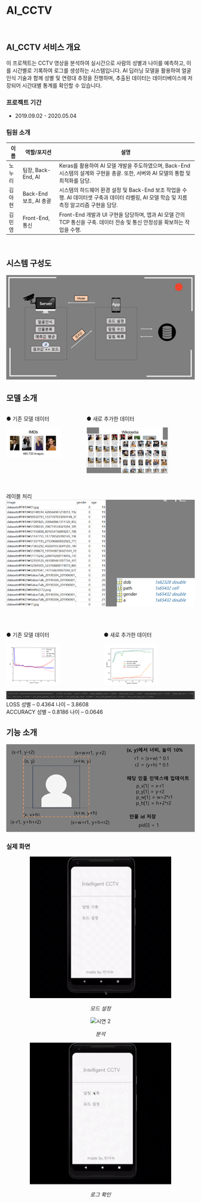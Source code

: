 # AI_CCTV

<br>

## AI_CCTV 서비스 개요
이 프로젝트는 CCTV 영상을 분석하여 실시간으로 사람의 성별과 나이를 예측하고, 이를 시간별로 기록하여 로그를 생성하는 시스템입니다. AI 딥러닝 모델을 활용하여 얼굴 인식 기술과 함께 성별 및 연령대 추정을 진행하며, 추출된 데이터는 데이터베이스에 저장되어 시간대별 통계를 확인할 수 있습니다.



### 프로젝트 기간
- 2019.09.02 - 2020.05.04

### 팀원 소개

| 이름   | 역할/포지션               | 설명                                                                                                                                      |
|--------|----------------------------|-----------------------------------------------------------------------------------------------------------------------------------------|
| 노누리 | 팀장, Back-End, AI          | Keras를 활용하여 AI 모델 개발을 주도하였으며, Back-End 시스템의 설계와 구현을 총괄. 또한, 서버와 AI 모델의 통합 및 최적화를 담당.   |
| 김아현 | Back-End 보조, AI 총괄       | 시스템의 하드웨어 환경 설정 및 Back-End 보조 작업을 수행. AI 데이터셋 구축과 데이터 라벨링, AI 모델 학습 및 지름 측정 알고리즘 구현을 담당.  |
| 김민영 | Front-End, 통신             | Front-End 개발과 UI 구현을 담당하며, 앱과 AI 모델 간의 TCP 통신을 구축. 데이터 전송 및 통신 안정성을 확보하는 작업을 수행.          |



<br>

## 시스템 구성도
![시스템 구성도](images/시스템구성도.png)



## 모델 소개

<div style="display: flex; justify-content: space-between;">
  <div style="margin-right: 10px;">
    <p>● 기존 모델 데이터</p>
    <img src="images/기존모델데이터.png" alt="기존 모델 데이터" style="width: 75%;">
  </div>
  <div style="margin-left: 10px;">
    <p>● 새로 추가한 데이터</p>
    <img src="images/새로추가한데이터.png" alt="새로 추가한 데이터" style="width: 75%;">
  </div>
</div>

<br>
<br>

레이블 처리
![alt text](images/label.png)


<br>
<br>

<div style="display: flex; justify-content: space-between;">
  <div style="margin-right: 10px;">
    <p>● 기존 모델 데이터</p>
    <img src="images/beforeTrain.png" alt="기존 모델 데이터" style="width: 60%;">
  </div>
  <div style="margin-left: 10px;">
    <p>● 새로 추가한 데이터</p>
    <img src="images/afterTrain.png" alt="새로 추가한 데이터" style="width: 60%;">
  </div>
</div>



![alt text](images/loss_accuracy.png)
LOSS 성별 – 0.4364 나이 – 3.8608<br>
ACCURACY 성별 – 0.8186 나이 – 0.0646



## 기능 소개

![alt text](images/example.png)


### 실제 화면

<div style="text-align: center;">
  <img src="images/시연1.gif" alt="시연 1" style="width: 75%;">
  <p><em>모드 설정</em></p>
</div>

<div style="text-align: center;">
  <img src="images/시연2.gif" alt="시연 2" style="width: 75%;">
  <p><em>분석</em></p>
</div>

<div style="text-align: center;">
  <img src="images/시연3.gif" alt="시연 3" style="width: 75%;">
  <p><em>로그 확인</em></p>
</div>
